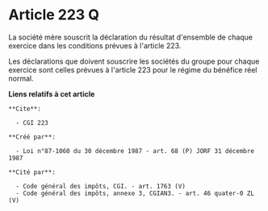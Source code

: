 # Article 223 Q

La société mère souscrit la déclaration du résultat d'ensemble de chaque exercice dans les conditions prévues à l'article
223.

Les déclarations que doivent souscrire les sociétés du groupe pour chaque exercice sont celles prévues à l'article 223 pour
le régime du bénéfice réel normal.

**Liens relatifs à cet article**

	**Cite**:

	  - CGI 223

	**Créé par**:

	  - Loi n°87-1060 du 30 décembre 1987 - art. 68 (P) JORF 31 décembre 1987

	**Cité par**:

	  - Code général des impôts, CGI. - art. 1763 (V)
	  - Code général des impôts, annexe 3, CGIAN3. - art. 46 quater-0 ZL (V)
